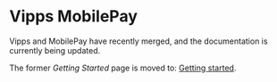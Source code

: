 <!-- START_METADATA
---
title: Vipps MobilePay
sidebar_label: Vipps MobilePay
sidebar_position: 200
description: Vipps and MobilePay have recently merged.
pagination_next: null
pagination_prev: null
---
END_METADATA -->

# Vipps MobilePay

Vipps and MobilePay have recently merged, and the documentation is currently being updated.

The former *Getting Started* page is moved to: [Getting started](getting-started.md).
